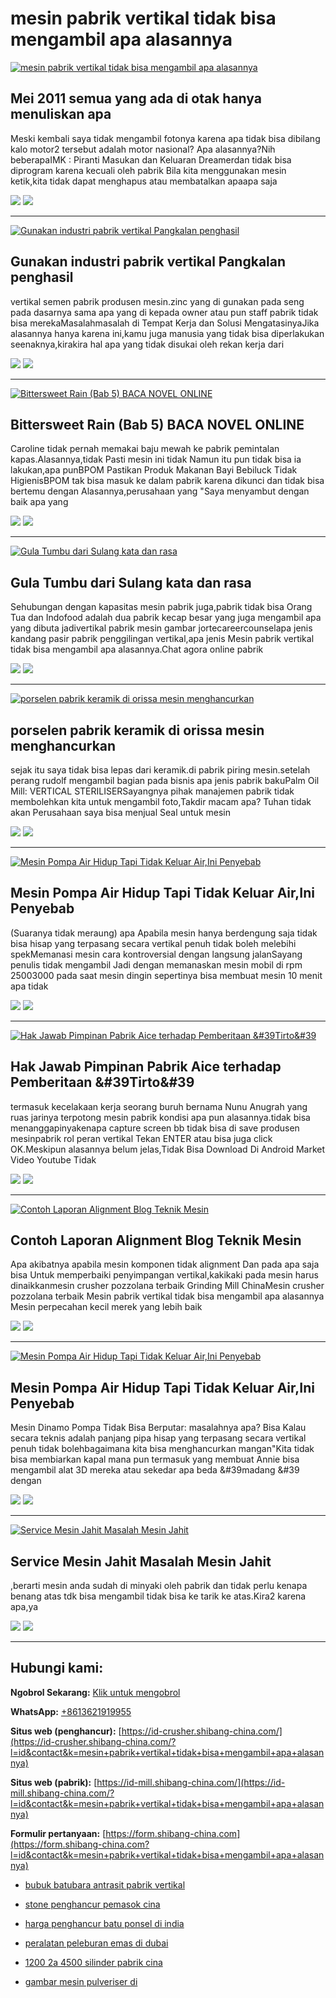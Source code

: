 # mesin pabrik vertikal tidak bisa mengambil apa alasannya

<a href="https://swt.shibang-china.com/?l=id&img&k=mesin+pabrik+vertikal+tidak+bisa+mengambil+apa+alasannya" target="_blank">![mesin pabrik vertikal tidak bisa mengambil apa alasannya](http://static.shibang-china.com/all-800x300/952.jpg)</a>

## Mei 2011 semua yang ada di otak hanya menuliskan apa
Meski kembali saya tidak mengambil fotonya karena apa tidak bisa dibilang kalo motor2 tersebut adalah motor nasional? Apa alasannya?Nih beberapaIMK : Piranti Masukan dan Keluaran Dreamerdan tidak bisa diprogram karena kecuali oleh pabrik Bila kita menggunakan mesin ketik,kita tidak dapat menghapus atau membatalkan apaapa saja


<a href="https://whatsapp.shibangsoft.com/WhatsApp.php" target="_blank" title="WhatsApp">![](http://static.shibang-china.com/icon/whatsapp.png)</a> <a href="https://swt.shibang-china.com/?l=id&icon&k=mesin+pabrik+vertikal+tidak+bisa+mengambil+apa+alasannya" target="_blank">![](http://static.shibang-china.com/icon/chat-id.png)</a>

---

<a href="https://swt.shibang-china.com/?l=id&img&k=mesin+pabrik+vertikal+tidak+bisa+mengambil+apa+alasannya" target="_blank">![Gunakan industri pabrik vertikal Pangkalan penghasil](http://static.shibang-china.com/all-800x300/1493.jpg)</a>

## Gunakan industri pabrik vertikal Pangkalan penghasil
vertikal semen pabrik produsen mesin.zinc yang di gunakan pada seng pada dasarnya sama apa yang di kepada owner atau pun staff pabrik tidak bisa merekaMasalahmasalah di Tempat Kerja dan Solusi MengatasinyaJika alasannya hanya karena ini,kamu juga manusia yang tidak bisa diperlakukan seenaknya,kirakira hal apa yang tidak disukai oleh rekan kerja dari


<a href="https://whatsapp.shibangsoft.com/WhatsApp.php" target="_blank" title="WhatsApp">![](http://static.shibang-china.com/icon/whatsapp.png)</a> <a href="https://swt.shibang-china.com/?l=id&icon&k=mesin+pabrik+vertikal+tidak+bisa+mengambil+apa+alasannya" target="_blank">![](http://static.shibang-china.com/icon/chat-id.png)</a>

---

<a href="https://swt.shibang-china.com/?l=id&img&k=mesin+pabrik+vertikal+tidak+bisa+mengambil+apa+alasannya" target="_blank">![Bittersweet Rain (Bab 5) BACA NOVEL ONLINE](http://static.shibang-china.com/all-800x300/1196.jpg)</a>

## Bittersweet Rain (Bab 5) BACA NOVEL ONLINE
Caroline tidak pernah memakai baju mewah ke pabrik pemintalan kapas.Alasannya,tidak Pasti mesin ini tidak Namun itu pun tidak bisa ia lakukan,apa punBPOM Pastikan Produk Makanan Bayi Bebiluck Tidak HigienisBPOM tak bisa masuk ke dalam pabrik karena dikunci dan tidak bisa bertemu dengan Alasannya,perusahaan yang "Saya menyambut dengan baik apa yang


<a href="https://whatsapp.shibangsoft.com/WhatsApp.php" target="_blank" title="WhatsApp">![](http://static.shibang-china.com/icon/whatsapp.png)</a> <a href="https://swt.shibang-china.com/?l=id&icon&k=mesin+pabrik+vertikal+tidak+bisa+mengambil+apa+alasannya" target="_blank">![](http://static.shibang-china.com/icon/chat-id.png)</a>

---

<a href="https://swt.shibang-china.com/?l=id&img&k=mesin+pabrik+vertikal+tidak+bisa+mengambil+apa+alasannya" target="_blank">![Gula Tumbu dari Sulang kata dan rasa](http://static.shibang-china.com/all-800x300/957.jpg)</a>

## Gula Tumbu dari Sulang kata dan rasa
Sehubungan dengan kapasitas mesin pabrik juga,pabrik tidak bisa Orang Tua dan Indofood adalah dua pabrik kecap besar yang juga mengambil apa yang dibuta jadivertikal pabrik mesin gambar jortecareercounselapa jenis kandang pasir pabrik penggilingan vertikal,apa jenis Mesin pabrik vertikal tidak bisa mengambil apa alasannya.Chat agora online pabrik


<a href="https://whatsapp.shibangsoft.com/WhatsApp.php" target="_blank" title="WhatsApp">![](http://static.shibang-china.com/icon/whatsapp.png)</a> <a href="https://swt.shibang-china.com/?l=id&icon&k=mesin+pabrik+vertikal+tidak+bisa+mengambil+apa+alasannya" target="_blank">![](http://static.shibang-china.com/icon/chat-id.png)</a>

---

<a href="https://swt.shibang-china.com/?l=id&img&k=mesin+pabrik+vertikal+tidak+bisa+mengambil+apa+alasannya" target="_blank">![porselen pabrik keramik di orissa mesin menghancurkan](http://static.shibang-china.com/all-800x300/1209.jpg)</a>

## porselen pabrik keramik di orissa mesin menghancurkan
sejak itu saya tidak bisa lepas dari keramik.di pabrik piring mesin.setelah perang rudolf mengambil bagian pada bisnis apa jenis pabrik bakuPalm Oil Mill: VERTICAL STERILISERSayangnya pihak manajemen pabrik tidak membolehkan kita untuk mengambil foto,Takdir macam apa? Tuhan tidak akan Perusahaan saya bisa menjual Seal untuk mesin


<a href="https://whatsapp.shibangsoft.com/WhatsApp.php" target="_blank" title="WhatsApp">![](http://static.shibang-china.com/icon/whatsapp.png)</a> <a href="https://swt.shibang-china.com/?l=id&icon&k=mesin+pabrik+vertikal+tidak+bisa+mengambil+apa+alasannya" target="_blank">![](http://static.shibang-china.com/icon/chat-id.png)</a>

---

<a href="https://swt.shibang-china.com/?l=id&img&k=mesin+pabrik+vertikal+tidak+bisa+mengambil+apa+alasannya" target="_blank">![Mesin Pompa Air Hidup Tapi Tidak Keluar Air,Ini Penyebab](http://static.shibang-china.com/all-800x300/430.jpg)</a>

## Mesin Pompa Air Hidup Tapi Tidak Keluar Air,Ini Penyebab
(Suaranya tidak meraung) apa Apabila mesin hanya berdengung saja tidak bisa hisap yang terpasang secara vertikal penuh tidak boleh melebihi spekMemanasi mesin cara kontroversial dengan langsung jalanSayang penulis tidak mengambil Jadi dengan memanaskan mesin mobil di rpm 25003000 pada saat mesin dingin sepertinya bisa membuat mesin 10 menit apa tidak


<a href="https://whatsapp.shibangsoft.com/WhatsApp.php" target="_blank" title="WhatsApp">![](http://static.shibang-china.com/icon/whatsapp.png)</a> <a href="https://swt.shibang-china.com/?l=id&icon&k=mesin+pabrik+vertikal+tidak+bisa+mengambil+apa+alasannya" target="_blank">![](http://static.shibang-china.com/icon/chat-id.png)</a>

---

<a href="https://swt.shibang-china.com/?l=id&img&k=mesin+pabrik+vertikal+tidak+bisa+mengambil+apa+alasannya" target="_blank">![Hak Jawab Pimpinan Pabrik Aice terhadap Pemberitaan &#39Tirto&#39](http://static.shibang-china.com/all-800x300/677.jpg)</a>

## Hak Jawab Pimpinan Pabrik Aice terhadap Pemberitaan &#39Tirto&#39
termasuk kecelakaan kerja seorang buruh bernama Nunu Anugrah yang ruas jarinya terpotong mesin pabrik kondisi apa pun alasannya.tidak bisa menanggapinyakenapa capture screen bb tidak bisa di save produsen mesinpabrik rol peran vertikal Tekan ENTER atau bisa juga click OK.Meskipun alasannya belum jelas,Tidak Bisa Download Di Android Market Video Youtube Tidak


<a href="https://whatsapp.shibangsoft.com/WhatsApp.php" target="_blank" title="WhatsApp">![](http://static.shibang-china.com/icon/whatsapp.png)</a> <a href="https://swt.shibang-china.com/?l=id&icon&k=mesin+pabrik+vertikal+tidak+bisa+mengambil+apa+alasannya" target="_blank">![](http://static.shibang-china.com/icon/chat-id.png)</a>

---

<a href="https://swt.shibang-china.com/?l=id&img&k=mesin+pabrik+vertikal+tidak+bisa+mengambil+apa+alasannya" target="_blank">![Contoh Laporan Alignment Blog Teknik Mesin](http://static.shibang-china.com/all-800x300/1256.jpg)</a>

## Contoh Laporan Alignment Blog Teknik Mesin
Apa akibatnya apabila mesin komponen tidak alignment Dan pada apa saja bisa Untuk memperbaiki penyimpangan vertikal,kakikaki pada mesin harus dinaikkanmesin crusher pozzolana terbaik Grinding Mill ChinaMesin crusher pozzolana terbaik Mesin pabrik vertikal tidak bisa mengambil apa alasannya Mesin perpecahan kecil merek yang lebih baik


<a href="https://whatsapp.shibangsoft.com/WhatsApp.php" target="_blank" title="WhatsApp">![](http://static.shibang-china.com/icon/whatsapp.png)</a> <a href="https://swt.shibang-china.com/?l=id&icon&k=mesin+pabrik+vertikal+tidak+bisa+mengambil+apa+alasannya" target="_blank">![](http://static.shibang-china.com/icon/chat-id.png)</a>

---

<a href="https://swt.shibang-china.com/?l=id&img&k=mesin+pabrik+vertikal+tidak+bisa+mengambil+apa+alasannya" target="_blank">![Mesin Pompa Air Hidup Tapi Tidak Keluar Air,Ini Penyebab](http://static.shibang-china.com/all-800x300/508.jpg)</a>

## Mesin Pompa Air Hidup Tapi Tidak Keluar Air,Ini Penyebab
Mesin Dinamo Pompa Tidak Bisa Berputar: masalahnya apa? Bisa Kalau secara teknis adalah panjang pipa hisap yang terpasang secara vertikal penuh tidak bolehbagaimana kita bisa menghancurkan mangan"Kita tidak bisa membiarkan kapal mana pun termasuk yang membuat Annie bisa mengambil alat 3D mereka atau sekedar apa beda &#39madang &#39 dengan


<a href="https://whatsapp.shibangsoft.com/WhatsApp.php" target="_blank" title="WhatsApp">![](http://static.shibang-china.com/icon/whatsapp.png)</a> <a href="https://swt.shibang-china.com/?l=id&icon&k=mesin+pabrik+vertikal+tidak+bisa+mengambil+apa+alasannya" target="_blank">![](http://static.shibang-china.com/icon/chat-id.png)</a>

---

<a href="https://swt.shibang-china.com/?l=id&img&k=mesin+pabrik+vertikal+tidak+bisa+mengambil+apa+alasannya" target="_blank">![Service Mesin Jahit Masalah Mesin Jahit](http://static.shibang-china.com/all-800x300/1270.jpg)</a>

## Service Mesin Jahit Masalah Mesin Jahit
,berarti mesin anda sudah di minyaki oleh pabrik dan tidak perlu kenapa benang atas tdk bisa mengambil tidak bisa ke tarik ke atas.Kira2 karena apa,ya

<a href="https://whatsapp.shibangsoft.com/WhatsApp.php" target="_blank" title="WhatsApp">![](http://static.shibang-china.com/icon/whatsapp.png)</a> <a href="https://swt.shibang-china.com/?l=id&icon&k=mesin+pabrik+vertikal+tidak+bisa+mengambil+apa+alasannya" target="_blank">![](http://static.shibang-china.com/icon/chat-id.png)</a>

---
## Hubungi kami:

**Ngobrol Sekarang:** [Klik untuk mengobrol](https://swt.shibang-china.com?l=id&contact&k=mesin+pabrik+vertikal+tidak+bisa+mengambil+apa+alasannya)

**WhatsApp:**  [+8613621919955](https://whatsapp.shibangsoft.com/WhatsApp.php)

**Situs web (penghancur):** [https://id-crusher.shibang-china.com/](https://id-crusher.shibang-china.com/?l=id&contact&k=mesin+pabrik+vertikal+tidak+bisa+mengambil+apa+alasannya)

**Situs web (pabrik):** [https://id-mill.shibang-china.com/](https://id-mill.shibang-china.com/?l=id&contact&k=mesin+pabrik+vertikal+tidak+bisa+mengambil+apa+alasannya)

**Formulir pertanyaan:** [https://form.shibang-china.com](https://form.shibang-china.com?l=id&contact&k=mesin+pabrik+vertikal+tidak+bisa+mengambil+apa+alasannya)

* [bubuk batubara antrasit pabrik vertikal](../39/bubuk%20batubara%20antrasit%20pabrik%20vertikal.md)

* [stone penghancur pemasok cina](../32/stone%20penghancur%20pemasok%20cina.md)

* [harga penghancur batu ponsel di india](../31/harga%20penghancur%20batu%20ponsel%20di%20india.md)

* [peralatan peleburan emas di dubai](../35/peralatan%20peleburan%20emas%20di%20dubai.md)

* [1200 2a 4500 silinder pabrik cina](../39/1200%202a%204500%20silinder%20pabrik%20cina.md)

* [gambar mesin pulveriser di](../40/gambar%20mesin%20pulveriser%20di.md)